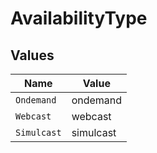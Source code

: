 # AvailabilityType


## Values

| Name        | Value       |
| ----------- | ----------- |
| `Ondemand`  | ondemand    |
| `Webcast`   | webcast     |
| `Simulcast` | simulcast   |